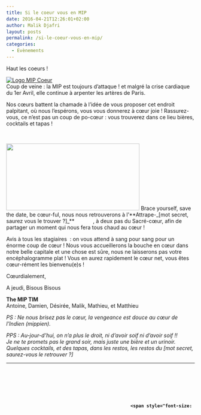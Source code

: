 ```yaml
---
title: Si le coeur vous en MIP
date: 2016-04-21T12:26:01+02:00
author: Malik Djafri
layout: posts
permalink: /si-le-coeur-vous-en-mip/
categories:
  - Evènements
---
```

Haut les coeurs !

<a href="/assets/uploads/2016/04/Logo-MIP-Coeur.png" rel="attachment wp-att-3505"><img class=" wp-image-3505 alignleft" src="/assets/uploads/2016/04/Logo-MIP-Coeur.png" alt="Logo MIP Coeur" width="194" height="210" srcset="/assets/uploads/2016/04/Logo-MIP-Coeur.png 360w, /assets/uploads/2016/04/Logo-MIP-Coeur-277x300.png 277w" sizes="(max-width: 194px) 100vw, 194px" /></a>  
Coup de veine : la MIP est toujours d&#8217;attaque ! et malgré la crise cardiaque du 1er Avril, elle continue à arpenter les artères de Paris.

Nos cœurs battent la chamade à l&#8217;idée de vous proposer cet endroit palpitant, où nous l&#8217;espérons, vous vous donnerez à cœur joie ! Rassurez-vous, ce n&#8217;est pas un coup de po-cœur : vous trouverez dans ce lieu bières, cocktails et tapas !

&nbsp;

<img class="alignright" src="https://az603150.vo.msecnd.net/3fa66fc5-69df-4f2d-80b8-454ced222402-xl/DSC_8769-HDR.jpg" alt="" width="356" height="178" />  
Brace yourself, save the date, be cœur-ful, nous nous retrouverons à l&#8217;**Attrape-_[mot secret, saurez vous le trouver ?]_** <span style="color: #ffffff;">(cœur)</span>, à deux pas du Sacré-cœur, afin de partager un moment qui nous fera tous chaud au cœur !

Avis à tous les stagiaires  : on vous attend à sang pour sang pour un énorme coup de cœur ! Nous vous accueillerons la bouche en cœur dans notre belle capitale et une chose est sûre, nous ne laisserons pas votre encéphalogramme plat ! Vous en aurez rapidement le cœur net, vous êtes cœur-rément les bienvenu(e)s !

Cœurdialement,

A jeudi, Bisous Bisous

**The MIP TIM**  
Antoine, Damien, Désirée, Malik, Mathieu, et Matthieu

_PS : Ne nous brisez pas le cœur, la vengeance est douce au cœur de l&#8217;Indien (mippien)._

_PPS : Au-jour-d&#8217;hui, on n&#8217;a plus le droit, ni d&#8217;avoir soif ni d&#8217;avoir soif !!_  
 _Je ne te promets pas le grand soir, mais juste une bière et un urinoir._  
 _Quelques cocktails, et des tapas, dans les restos, les restos du [mot secret, saurez-vous le retrouver ?]_

<table style="height: 128px;" width="659">
  <tr>
    <td style="padding: 10px; width: 120px; font-weight: bold; vertical-align: middle; text-align: center;">
      <div style="height: 50px; font-size: 70px; color: #cc0033; margin-top: 15px;">
        28
      </div>
      
      <div>
        <span style="font-size: 30px; color: #333;">Avril</span><br /> 19h30
      </div>
    </td>
    
    <td style="padding: 0px; width: 225px; font-weight: bold; font-size: 20px; vertical-align: middle;">
      <p style="text-align: center;">
        <a href="https://www.youshould.eu/privatisation-reservation-bar/Lattrape-coeurs/3FA66FC5-69DF-4F2D-80B8-454CED222402#" target="_blank">L&#8217;attrape Cœur</a>
      </p>
      
      <p style="text-align: center;">
        <a title="L'attrape Coeur" href="https://www.google.fr/maps/place/3+Rue+Ramey,+75018+Paris/@48.8871116,2.3452952,17z/data=!3m1!4b1!4m2!3m1!1s0x47e66e67f0ee7369:0x84e5baa0d70cdf55">3 Rue Ramey 75018 Paris</a>
      </p>
    </td>
    
    <td style="padding-left: 20px; width: 200px; font-weight: bold; font-size: 20px; vertical-align: middle; text-align: left;">
      <a href="/assets/uploads/2010/10/m4.gif" rel="attachment wp-att-258"><img class="alignnone size-full wp-image-258" src="/assets/uploads/2010/10/m4.gif" alt="Ligne 2" width="21" height="21" /></a> Château rouge
    </td>
  </tr>
</table>

&nbsp;
